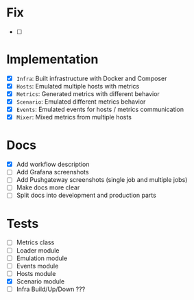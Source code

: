 # Fix
- [ ] 

# Implementation
- [x] `Infra`: Built infrastructure with Docker and Composer
- [x] `Hosts`: Emulated multiple hosts with metrics
- [x] `Metrics`: Generated metrics with different behavior
- [x] `Scenario`: Emulated different metrics behavior
- [x] `Events`: Emulated events for hosts / metrics communication
- [x] `Mixer`: Mixed metrics from multiple hosts

# Docs
- [x] Add workflow description
- [ ] Add Grafana screenshots
- [ ] Add Pushgateway screenshots (single job and multiple jobs)
- [ ] Make docs more clear
- [ ] Split docs into development and production parts

# Tests
- [ ] Metrics class
- [ ] Loader module
- [ ] Emulation module
- [ ] Events module
- [ ] Hosts module
- [x] Scenario module
- [ ] Infra Build/Up/Down ???
